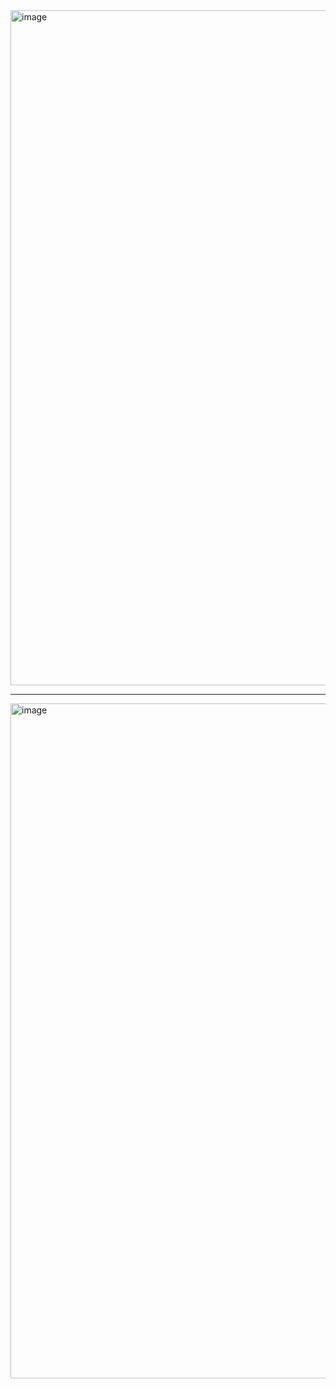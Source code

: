 <img width="1920" height="1080" alt="image" src="https://github.com/user-attachments/assets/40964936-2c63-4ff9-bf55-3d9e29fb9b85" />


---------------------

<img width="1920" height="1080" alt="image" src="https://github.com/user-attachments/assets/b591640e-2a22-4127-8160-51b403be5c54" />

